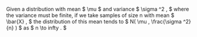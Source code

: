 Given a distribution with mean $ \mu $ and variance $ \sigma ^2 , $
where the variance must be finite, if we take samples of size n with
mean $ \bar{X} , $ the distribution of this mean tends to
$ N( \mu , \frac{\sigma ^2}{n} ) $ as $ n \to infty . $
